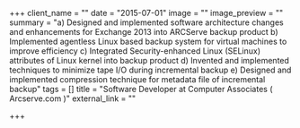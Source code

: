 +++
client_name = ""
date = "2015-07-01"
image = ""
image_preview = ""
summary = "a) Designed and implemented software architecture changes and enhancements for Exchange 2013 into ARCServe backup product b) Implemented agentless Linux based backup system for virtual machines to improve efficiency c) Integrated Security-enhanced Linux (SELinux) attributes of Linux kernel into backup product d) Invented and implemented techniques to minimize tape I/O during incremental backup e) Designed and implemented compression technique for metadata file of incremental backup"
tags = []
title = "Software Developer at Computer Associates ( Arcserve.com )"
external_link = ""

+++
